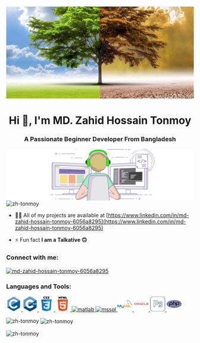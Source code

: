 ![MasterHead](https://github.com/ZH-Tonmoy/ZH-Tonmoy/blob/main/COVER.png?raw=true)
<h1 align="center">Hi 👋, I'm MD. Zahid Hossain Tonmoy</h1>
<h3 align="center">A Passionate Beginner Developer From Bangladesh</h3>

<img align="right" alt="coding" width="600" src="https://github.com/ZH-Tonmoy/ZH-Tonmoy/blob/main/Coding.gif">

<p align="left"> <img src="https://komarev.com/ghpvc/?username=zh-tonmoy&label=Profile%20views&color=0e75b6&style=flat" alt="zh-tonmoy" /> </p>

- 👨‍💻 All of my projects are available at [https://www.linkedin.com/in/md-zahid-hossain-tonmoy-6056a8295](https://www.linkedin.com/in/md-zahid-hossain-tonmoy-6056a8295)

- ⚡ Fun fact **I am a Talkative 🙃**

<h3 align="left">Connect with me:</h3>
<p align="left">
<a href="https://linkedin.com/in/md-zahid-hossain-tonmoy-6056a8295" target="blank"><img align="center" src="https://raw.githubusercontent.com/rahuldkjain/github-profile-readme-generator/master/src/images/icons/Social/linked-in-alt.svg" alt="md-zahid-hossain-tonmoy-6056a8295" height="30" width="40" /></a>
</p>

<h3 align="left">Languages and Tools:</h3>
<p align="left"> <a href="https://www.cprogramming.com/" target="_blank" rel="noreferrer"> <img src="https://raw.githubusercontent.com/devicons/devicon/master/icons/c/c-original.svg" alt="c" width="40" height="40"/> </a> <a href="https://www.w3schools.com/cpp/" target="_blank" rel="noreferrer"> <img src="https://raw.githubusercontent.com/devicons/devicon/master/icons/cplusplus/cplusplus-original.svg" alt="cplusplus" width="40" height="40"/> </a> <a href="https://www.w3schools.com/css/" target="_blank" rel="noreferrer"> <img src="https://raw.githubusercontent.com/devicons/devicon/master/icons/css3/css3-original-wordmark.svg" alt="css3" width="40" height="40"/> </a> <a href="https://www.w3.org/html/" target="_blank" rel="noreferrer"> <img src="https://raw.githubusercontent.com/devicons/devicon/master/icons/html5/html5-original-wordmark.svg" alt="html5" width="40" height="40"/> </a> <a href="https://www.mathworks.com/" target="_blank" rel="noreferrer"> <img src="https://upload.wikimedia.org/wikipedia/commons/2/21/Matlab_Logo.png" alt="matlab" width="40" height="40"/> </a> <a href="https://www.microsoft.com/en-us/sql-server" target="_blank" rel="noreferrer"> <img src="https://www.svgrepo.com/show/303229/microsoft-sql-server-logo.svg" alt="mssql" width="40" height="40"/> </a> <a href="https://www.mysql.com/" target="_blank" rel="noreferrer"> <img src="https://raw.githubusercontent.com/devicons/devicon/master/icons/mysql/mysql-original-wordmark.svg" alt="mysql" width="40" height="40"/> </a> <a href="https://www.oracle.com/" target="_blank" rel="noreferrer"> <img src="https://raw.githubusercontent.com/devicons/devicon/master/icons/oracle/oracle-original.svg" alt="oracle" width="40" height="40"/> </a> <a href="https://www.photoshop.com/en" target="_blank" rel="noreferrer"> <img src="https://raw.githubusercontent.com/devicons/devicon/master/icons/photoshop/photoshop-line.svg" alt="photoshop" width="40" height="40"/> </a> <a href="https://www.php.net" target="_blank" rel="noreferrer"> <img src="https://raw.githubusercontent.com/devicons/devicon/master/icons/php/php-original.svg" alt="php" width="40" height="40"/> </a> </p>

<p><img align="left" src="https://github-readme-stats.vercel.app/api/top-langs?username=zh-tonmoy&show_icons=true&locale=en&layout=compact" alt="zh-tonmoy" /></p>

<p>&nbsp;<img align="center" src="https://github-readme-stats.vercel.app/api?username=zh-tonmoy&show_icons=true&locale=en" alt="zh-tonmoy" /></p>

<p><img align="center" src="https://github-readme-streak-stats.herokuapp.com/?user=zh-tonmoy&" alt="zh-tonmoy" /></p>
